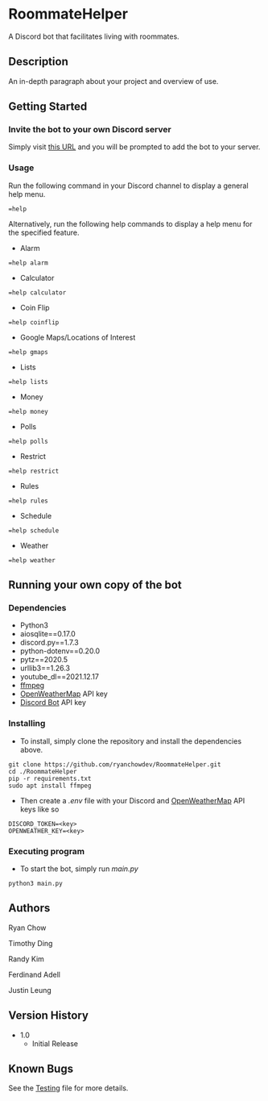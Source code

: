 # RoommateHelper
A Discord bot that facilitates living with roommates.

## Description

An in-depth paragraph about your project and overview of use.

## Getting Started

### Invite the bot to your own Discord server

Simply visit [this URL](https://discord.com/api/oauth2/authorize?client_id=977072357321609257&permissions=532680277056&scope=bot) and you will be prompted to add the bot to your server.

### Usage

Run the following command in your Discord channel to display a general help menu.
```
=help
```

Alternatively, run the following help commands to display a help menu for the specified feature.
* Alarm
```
=help alarm
```
* Calculator
```
=help calculator
```
* Coin Flip
```
=help coinflip
```
* Google Maps/Locations of Interest
```
=help gmaps
```
* Lists
```
=help lists
```
* Money
```
=help money
```
* Polls
```
=help polls
```
* Restrict
```
=help restrict
```
* Rules
```
=help rules
```
* Schedule
```
=help schedule
```
* Weather
```
=help weather
```


## Running your own copy of the bot

### Dependencies

* Python3
* aiosqlite==0.17.0
* discord.py==1.7.3
* python-dotenv==0.20.0
* pytz==2020.5
* urllib3==1.26.3
* youtube_dl==2021.12.17
* [ffmpeg](https://ffmpeg.org/)
* [OpenWeatherMap](https://openweathermap.org) API key
* [Discord Bot](https://discord.com/developers/) API key

### Installing

* To install, simply clone the repository and install the dependencies above.
```
git clone https://github.com/ryanchowdev/RoommateHelper.git
cd ./RoommateHelper
pip -r requirements.txt
sudo apt install ffmpeg
```
* Then create a *.env* file with your Discord and [OpenWeatherMap](https://openweathermap.org) API keys like so
```
DISCORD_TOKEN=<key>
OPENWEATHER_KEY=<key>
```

### Executing program

* To start the bot, simply run *main.py*
```
python3 main.py
```

## Authors

Ryan Chow

Timothy Ding

Randy Kim

Ferdinand Adell

Justin Leung

## Version History

* 1.0
    * Initial Release

## Known Bugs

See the [Testing](https://github.com/ryanchowdev/RoommateHelper/blob/main/Testing) file for more details.
